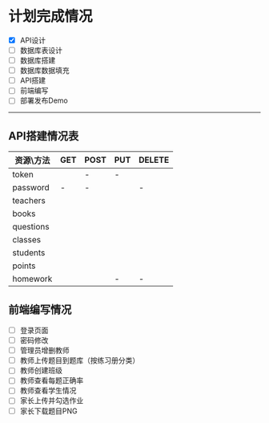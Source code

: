 # 计划完成情况

- [x] API设计
- [ ] 数据库表设计
- [ ] 数据库搭建
- [ ] 数据库数据填充
- [ ] API搭建
- [ ] 前端编写
- [ ] 部署发布Demo

---

## API搭建情况表

| 资源\方法     | GET | POST | PUT | DELETE |
| --------- | --- | ---- | --- | ------ |
| token     |     | -    | -   |        |
| password  | -   | -    |     | -      |
| teachers  |     |      |     |        |
| books     |     |      |     |        |
| questions |     |      |     |        |
| classes   |     |      |     |        |
| students  |     |      |     |        |
| points    |     |      |     |        |
| homework  |     |      | -   | -      |

## 前端编写情况

- [ ] 登录页面
- [ ] 密码修改
- [ ] 管理员增删教师
- [ ] 教师上传题目到题库（按练习册分类）
- [ ] 教师创建班级
- [ ] 教师查看每题正确率
- [ ] 教师查看学生情况
- [ ] 家长上传并勾选作业
- [ ] 家长下载题目PNG
